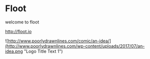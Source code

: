 # Floot

welcome to floot

http://floot.io 

![http://www.poorlydrawnlines.com/comic/an-idea/](http://www.poorlydrawnlines.com/wp-content/uploads/2017/07/an-idea.png "Logo Title Text 1")
